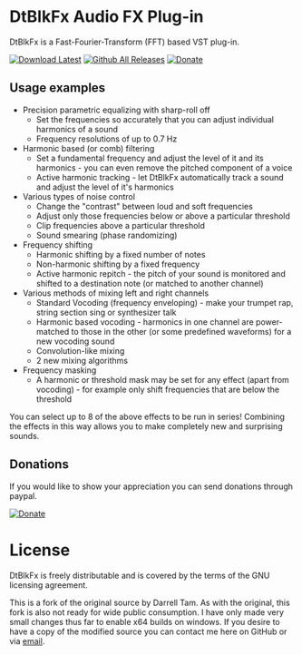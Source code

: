 # DtBlkFx Audio FX Plug-in

DtBlkFx is a Fast-Fourier-Transform (FFT) based VST plug-in.

[![Download Latest](https://img.shields.io/badge/download-latest-green.svg)](https://github.com/dozius/dtblkfx/releases/latest)
[![Github All Releases](https://img.shields.io/github/downloads/dozius/dtblkfx/total.svg)](https://github.com/dozius/dtblkfx/releases/latest)
[![Donate](https://img.shields.io/badge/donate-paypal-blue.svg)](https://www.paypal.me/cisc)

## Usage examples

* Precision parametric equalizing with sharp-roll off
    * Set the frequencies so accurately that you can adjust individual harmonics
      of a sound
    * Frequency resolutions of up to 0.7 Hz
* Harmonic based (or comb) filtering
    * Set a fundamental frequency and adjust the level of it and its harmonics -
      you can even remove the pitched component of a voice
    * Active harmonic tracking - let DtBlkFx automatically track a sound and
      adjust the level of it's harmonics
* Various types of noise control
    * Change the "contrast" between loud and soft frequencies
    * Adjust only those frequencies below or above a particular threshold
    * Clip frequencies above a particular threshold
    * Sound smearing (phase randomizing)
* Frequency shifting
    * Harmonic shifting by a fixed number of notes
    * Non-harmonic shifting by a fixed frequency
    * Active harmonic repitch - the pitch of your sound is monitored and shifted
      to a destination note (or matched to another channel)
* Various methods of mixing left and right channels
    * Standard Vocoding (frequency enveloping) - make your trumpet rap, string
      section sing or synthesizer talk
    * Harmonic based vocoding - harmonics in one channel are power-matched to
      those in the other (or some predefined waveforms) for a new vocoding sound
    * Convolution-like mixing
    * 2 new mixing algorithms
* Frequency masking
    * A harmonic or threshold mask may be set for any effect (apart from
      vocoding) - for example only shift frequencies that are below the
      threshold

You can select up to 8 of the above effects to be run in series! Combining the
effects in this way allows you to make completely new and surprising sounds.

## Donations

If you would like to show your appreciation you can send donations through
paypal.

[![Donate](https://img.shields.io/badge/donate-paypal-blue.svg)](https://www.paypal.me/cisc)

# License
DtBlkFx is freely distributable and is covered by the terms of the GNU licensing
agreement.

This is a fork of the original source by Darrell Tam. As with the original, this
fork is also not ready for wide public consumption. I have only made very small
changes thus far to enable x64 builds on windows. If you desire to have a copy
of the modified source you can contact me here on GitHub or via
[email](mailto:dozius@gmail.com).
